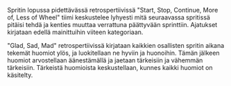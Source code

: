Spritin lopussa pidettävässä retrospertiivissä "Start, Stop, Continue, More of, Less of Wheel" tiimi keskustelee lyhyesti mitä seuraavassa spritissä pitäisi tehdä ja kenties muuttaa verrattuna päättyvään sprinttiin. Ajatukset kirjataan edellä mainittuihin viiteen kategoriaan.

"Glad, Sad, Mad" retrospertiivissä kirjataan kaikkien osallisten spritin aikana tekemät huomiot ylös, ja luokitellaan ne hyviin ja huonoihin. Tämän jälkeen huomiot arvostellaan äänestämällä ja jaetaan tärkeisiin ja vähemmän tärkeisiin. Tärkeistä huomioista keskustellaan, kunnes kaikki huomiot on käsitelty. 